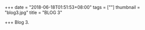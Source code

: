 +++
date = "2018-06-18T01:51:53+08:00"
tags = [""]
thumbnail = "blog3.jpg"
title = "BLOG 3"

+++
Blog 3.
